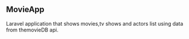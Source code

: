 

## MovieApp
Laravel application that shows movies,tv shows and actors list using data from themovieDB api.
